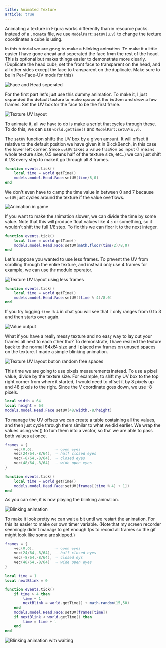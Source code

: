 ```yaml
---
title: Animated Texture
article: true
---
```


Animating a texture in Figura works differently than in resource packs. Instead of a `.mcmeta` file, we use `ModelPart:setUV(u,v)` to change the texture coordinates a cube is using.

In this tutorial we are going to make a blinking animation. To make it a little easier I have gone ahead and seperated the face from the rest of the head. This is optional but makes things easier to demonstrate more clearly. (Duplicate the head cube, set the front face to transparent on the head, and all other sides except the face to transparent on the duplicate. Make sure to be in Per-Face-UV mode for this)

![Face and Head seperated](./assets/model-1.gif)

For the first part let's just use this dummy animation. To make it, I just expanded the default texture to make space at the bottom and drew a few frames. Set the UV box for the face to be the first frame.

![Texture UV layout](./assets/texture-1.png)

To animate it, all we have to do is make a script that cycles through these. To do this, we can use `world.getTime()` and `ModelPart:setUV(u,v)`.

The `setUV` function shifts the UV box by a given amount. It will offset it relative to the default position we have given it in BlockBench, in this case the lower left corner. Since `setUV` takes a value fraction as input (1 means whole texture size, 0.5 means half of the texture size, etc..) we can just shift it 1/8 every step to make it go through all 8 frames.

```lua
function events.tick()
    local time = world.getTime()
    models.model.Head.Face:setUV(time/8,0)
end
```
We don't even have to clamp the time value in between 0 and 7 because `setUV` just cycles around the texture if the value overflows.

![Animation in game](./assets/minecraft-1.gif)

If you want to make the animation slower, we can divide the time by some value. Note that this will produce float values like 4.5 or something, so it wouldn't shift the full 1/8 step. To fix this we can floor it to the next integer.

```lua
function events.tick()
    local time = world.getTime()
    models.model.Head.Face:setUV(math.floor(time/2)/8,0)
end
```

Let's suppose you wanted to use less frames. To prevent the UV from scrolling through the entire texture, and instead only use 4 frames for example, we can use the modulo operator.

![Texture UV layout using less frames](./assets/texture-2.png)

```lua
function events.tick()
    local time = world.getTime()
    models.model.Head.Face:setUV((time % 4)/8,0)
end
```

If you try logging `time % 4` in chat you will see that it only ranges from 0 to 3 and then starts over again.

![Value output](./assets/chat-1.png)

What if you have a really messy texture and no easy way to lay out your frames all next to each other tho? To demonstrate, I have resized the texture back to the normal 64x64 size and I placed my frames on unused spaces on the texture. I made a simple blinking animation.

![Texture UV layout but on random free spaces](./assets/texture-3.png)

This time we are going to use pixels measurements instead. To use a pixel value, divide by the texture size. For example, to shift my UV box to the top right corner from where it started, I would need to offset it by 8 pixels up and 48 pixels to the right. Since the V coordinate goes down, we use -8 pixels.

```lua
local width = 64
local height = 64
models.model.Head.Face:setUV(48/width,-8/height)
```

To manage the UV offsets we can create a table containing all the values, and then just cycle through them similar to what we did earlier. We wrap the values using vec() to turn them into a vector, so that we are able to pass both values at once.

```lua
frames = {
    vec(0,0),         -- open eyes
    vec(24/64,-8/64), -- half closed eyes
    vec(-8/64,-8/64), -- closed eyes
    vec(48/64,-8/64)  -- wide open eyes
}

function events.tick()
    local time = world.getTime()
    models.model.Head.Face:setUV(frames[(time % 4) + 1])
end
```

As you can see, it is now playing the blinking animation.

![Blinking animation](./assets/minecraft-2.gif)

To make it look pretty we can wait a bit until we restart the animation. For this its easier to make our own timer variable. (Note that my screen recorder seemingly didn't manage to get enough fps to record all frames so the gif might look like some are skipped.)

```lua
frames = {
    vec(0,0),         -- open eyes
    vec(24/64,-8/64), -- half closed eyes
    vec(-8/64,-8/64), -- closed eys
    vec(48/64,-8/64)  -- wide open eyes
}

local time = 1
local nextBlink = 0

function events.tick()
    if time > 4 then
        time = 1
        nextBlink = world.getTime() + math.random(15,50)
    end
    models.model.Head.Face:setUV(frames[time])
    if nextBlink < world.getTime() then
        time = time + 1
    end
end
```

![Blinking animation with waiting](./assets/minecraft-3.gif)
